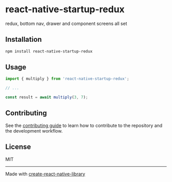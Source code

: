 # react-native-startup-redux

redux, bottom nav, drawer and component screens all set

## Installation

```sh
npm install react-native-startup-redux
```

## Usage

```js
import { multiply } from 'react-native-startup-redux';

// ...

const result = await multiply(3, 7);
```

## Contributing

See the [contributing guide](CONTRIBUTING.md) to learn how to contribute to the repository and the development workflow.

## License

MIT

---

Made with [create-react-native-library](https://github.com/callstack/react-native-builder-bob)
